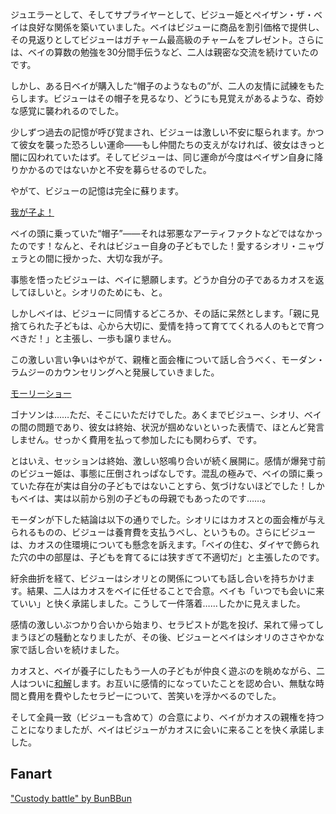 <!-- title: 壊れた家族、見つけ、そして和解 -->
<!-- relationship: Family -->

ジュエラーとして、そしてサプライヤーとして、ビジュー姫とペイザン・ザ・ベイは良好な関係を築いていました。ベイはビジューに商品を割引価格で提供し、その見返りとしてビジューはガチャーム最高級のチャームをプレゼント。さらには、ベイの算数の勉強を30分間手伝うなど、二人は親密な交流を続けていたのです。

しかし、ある日ベイが購入した“帽子のようなもの”が、二人の友情に試練をもたらします。ビジューはその帽子を見るなり、どうにも見覚えがあるような、奇妙な感覚に襲われるのでした。

少しずつ過去の記憶が呼び覚まされ、ビジューは激しい不安に駆られます。かつて彼女を襲った恐ろしい運命――もし仲間たちの支えがなければ、彼女はきっと闇に囚われていたはず。そしてビジューは、同じ運命が今度はペイザン自身に降りかかるのではないかと不安を募らせるのでした。

やがて、ビジューの記憶は完全に蘇ります。

[我が子よ！](#embed:https://www.youtube.com/live/AwTYvoyB3Xo?si=A-xdbbE2L2KNBO9B&t=8173)

ベイの頭に乗っていた“帽子”――それは邪悪なアーティファクトなどではなかったのです！なんと、それはビジュー自身の子どもでした！愛するシオリ・ニャヴェラとの間に授かった、大切な我が子。

事態を悟ったビジューは、ベイに懇願します。どうか自分の子であるカオスを返してほしいと。シオリのためにも、と。

しかしベイは、ビジューに同情するどころか、その話に呆然とします。「親に見捨てられた子どもは、心から大切に、愛情を持って育ててくれる人のもとで育つべきだ！」と主張し、一歩も譲りません。

この激しい言い争いはやがて、親権と面会権について話し合うべく、モーダン・ラムジーのカウンセリングへと発展していきました。

[モーリーショー](#embed:https://youtu.be/AwTYvoyB3Xo?t=15988)

ゴナソンは……ただ、そこにいただけでした。あくまでビジュー、シオリ、ベイの間の問題であり、彼女は終始、状況が掴めないといった表情で、ほとんど発言しません。せっかく費用を払って参加したにも関わらず、です。

とはいえ、セッションは終始、激しい怒鳴り合いが続く展開に。感情が爆発寸前のビジュー姫は、事態に圧倒されっぱなしです。混乱の極みで、ベイの頭に乗っていた存在が実は自分の子どもではないことすら、気づけないほどでした！しかもベイは、実は以前から別の子どもの母親でもあったのです……。

モーダンが下した結論は以下の通りでした。シオリにはカオスとの面会権が与えられるものの、ビジューは養育費を支払うべし、というもの。さらにビジューは、カオスの住環境についても懸念を訴えます。「ベイの住む、ダイヤで飾られた穴の中の部屋は、子どもを育てるには狭すぎて不適切だ」と主張したのです。

紆余曲折を経て、ビジューはシオリとの関係についても話し合いを持ちかけます。結果、二人はカオスをベイに任せることで合意。ベイも「いつでも会いに来ていい」と快く承諾しました。こうして一件落着……したかに見えました。

感情の激しいぶつかり合いから始まり、セラピストが匙を投げ、呆れて帰ってしまうほどの騒動となりましたが、その後、ビジューとベイはシオリのささやかな家で話し合いを続けました。

カオスと、ベイが養子にしたもう一人の子どもが仲良く遊ぶのを眺めながら、二人はついに[和解](https://youtu.be/AwTYvoyB3Xo?t=17644)します。お互いに感情的になっていたことを認め合い、無駄な時間と費用を費やしたセラピーについて、苦笑いを浮かべるのでした。

そして全員一致（ビジューも含めて）の合意により、ベイがカオスの親権を持つことになりましたが、ベイはビジューがカオスに会いに来ることを快く承諾しました。

## Fanart

["Custody battle" by BunBBun](https://x.com/BunBBun1/status/1920774925633118555)

<!-- kronii, shiori, gigi -->
